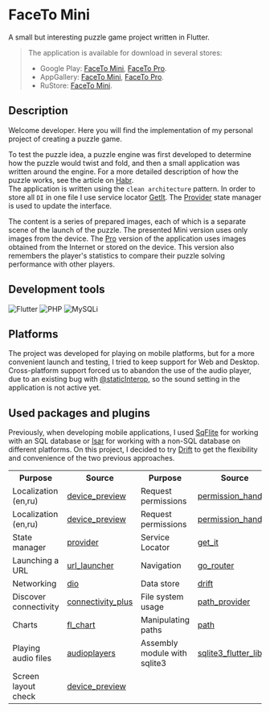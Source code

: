 # FaceTo Mini
A small but interesting puzzle game project written in Flutter.

> The application is available for download in several stores:
> - Google Play: [FaceTo Mini](https://play.google.com/store/apps/details?id=com.faceto.mini.facetomini&hl=ru), [FaceTo Pro](https://play.google.com/store/apps/details?id=com.faceto.app.faceto&hl=ru).
> - AppGallery: [FaceTo Mini](https://appgallery.huawei.com/app/C104966675), [FaceTo Pro](https://appgallery.huawei.com/app/C104966641).
> - RuStore: [FaceTo Mini](https://apps.rustore.ru/app/com.faceto.mini.facetomini.huawei).

## Description


Welcome developer. 
Here you will find the implementation of my personal project of creating a puzzle game.

To test the puzzle idea, a puzzle engine was first developed to determine how the puzzle would twist and fold, and then a small application was written around the engine. For a more detailed description of how the puzzle works, see the article on [Habr](https://habr.com/ru/articles/598995/).</br> 
The application is written using the `clean architecture` pattern. In order to store all `DI` in one file I use service locator [GetIt](https://pub.dev/packages/get_it). The [Provider](https://pub.dev/packages/provider)  state manager is used to update the interface. 

The content is a series of prepared images, each of which is a separate scene of the launch of the puzzle. The presented Mini version uses only images from the device. The [Pro](https://play.google.com/store/apps/details?id=com.faceto.app.faceto&hl=ru) version of the application uses images obtained from the Internet or stored on the device. This version also remembers the player's statistics to compare their puzzle solving performance with other players.

## Development tools
![Flutter](https://img.shields.io/badge/Flutter-02569B?style=for-the-badge&logo=flutter&logoColor=white)
![PHP](https://img.shields.io/badge/PHP-777BB4?style=for-the-badge&logo=php&logoColor=white)
![MySQLi](https://img.shields.io/badge/MySQL-00000F?style=for-the-badge&logo=mysql&logoColor=white)


## Platforms

The project was developed for playing on mobile platforms, but for a more convenient launch and testing, I tried to keep support for Web and Desktop. Cross-platform support forced us to abandon the use of the audio player, due to an existing bug with [@staticInterop](https://github.com/KubrickRubrik/facetomini/issues/16), so the sound setting in the application is not active yet.


## Used packages and plugins

Previously, when developing mobile applications, I used [SqFlite](https://pub.dev/packages/sqflite) for working with an SQL database or [Isar](https://pub.dev/packages/isar) for working with a non-SQL database on different platforms. On this project, I decided to try [Drift](https://pub.dev/packages/flutter_secure_storage) to get the flexibility and convenience of the two previous approaches.

<table>
<tr>
 <th>Purpose</th> <th>Source</th> <th>Purpose</th> <th>Source</th>
</tr>
 <tr>
    <td>Localization (en,ru)</td>         <td><a href='https://pub.dev/packages/device_preview'>device_preview</a></td>
    <td>Request permissions</td>          <td><a href='https://pub.dev/packages/sqlite3_flutter_libs'>permission_handler</a></td>
 </tr> 
 <tr>
   <td>Localization (en,ru)</td>         <td><a href='https://pub.dev/packages/device_preview'>device_preview</a></td>
   <td>Request permissions</td>          <td><a href='https://pub.dev/packages/sqlite3_flutter_libs'>permission_handler</a></td>
 </tr> 
 <tr> 
   <td>State manager</td>                <td><a href='https://pub.dev/packages/provider'>provider</a>     </td>
   <td>Service Locator</td>              <td><a href='https://pub.dev/packages/get_it'>get_it</a>     </td>
 </tr> 
 <tr>
   <td>Launching a URL</td>              <td><a href='https://pub.dev/packages/url_launcher'>url_launcher</a>     </td>
   <td>Navigation</td>                   <td><a href='https://pub.dev/packages/go_router'>go_router</a>     </td>
 </tr> 
  <tr> 
   <td>Networking</td>                   <td><a href='https://pub.dev/packages/dio'>dio</a>    </td>
   <td>Data store </td>                  <td><a href='https://pub.dev/packages/flutter_secure_storage'>drift</a>     </td>
</tr> 
<tr>
   <td>Discover connectivity </td>       <td><a href='https://pub.dev/packages/connectivity_plus'>connectivity_plus</a>     </td>
   <td>File system usage  </td>          <td><a href='https://pub.dev/packages/path_provider'>path_provider</a></td>
</tr> 
<tr> 
   <td>Charts</td>                       <td><a href='https://pub.dev/packages/fl_chart'>fl_chart</a></td>
   <td>Manipulating paths  </td>         <td><a href='https://pub.dev/packages/path'>path</a></td>
</tr> 
 <tr> 
   <td>Playing audio files </td>         <td><a href='https://pub.dev/packages/audio_in_app](https://pub.dev/packages/audioplayers'>audioplayers</a></td>
   <td>Assembly module with sqlite3</td> <td><a href='https://pub.dev/packages/sqlite3_flutter_libs'>sqlite3_flutter_libs</a></td>
</tr> 
<tr> 
   <td>Screen layout check  </td>        <td><a href='https://pub.dev/packages/device_preview'>device_preview</a></td> 
   <td></td>                             <td></td> 
</tr> 
</table>
